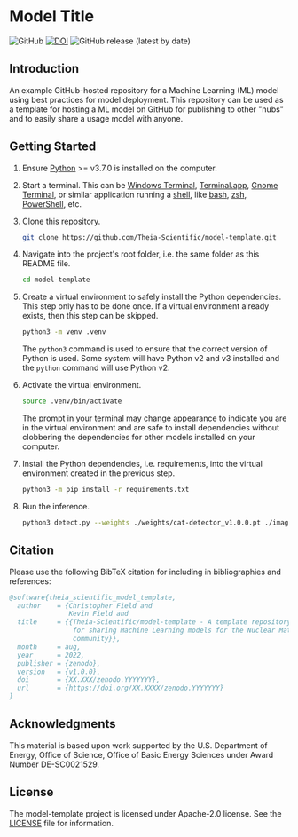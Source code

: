# Model Title

![GitHub](https://img.shields.io/github/license/Theia-Scientific/model-template)
[![DOI](https://zenodo.org/badge/DOI/XX.XXXX/zenodo.YYYYYYY.svg)](https://doi.org/XX.XXXX/zenodo.YYYYYYY)
![GitHub release (latest by date)](https://img.shields.io/github/v/release/Theia-Scientific/model-template)

## Introduction

An example GitHub-hosted repository for a Machine Learning (ML) model using best
practices for model deployment. This repository can be used as a template for
hosting a ML model on GitHub for publishing to other "hubs" and to easily share
a usage model with anyone.

## Getting Started

1. Ensure [Python] >= v3.7.0 is installed on the computer.
2. Start a terminal. This can be [Windows Terminal], [Terminal.app], [Gnome
   Terminal], or similar application running a [shell], like [bash], [zsh],
   [PowerShell], etc.
3. Clone this repository.

   ```sh
   git clone https://github.com/Theia-Scientific/model-template.git
   ```

4. Navigate into the project's root folder, i.e. the same folder as this README
   file.

   ```sh
   cd model-template
   ```

5. Create a virtual environment to safely install the Python dependencies. This
   step only has to be done once. If a virtual environment already exists, then
   this step can be skipped.

   ```sh
   python3 -m venv .venv
   ```

   The `python3` command is used to ensure that the correct version of Python is
   used. Some system will have Python v2 and v3 installed and the `python`
   command will use Python v2.

6. Activate the virtual environment.

   ```sh
   source .venv/bin/activate
   ```

   The prompt in your terminal may change appearance to indicate you are in the
   virtual environment and are safe to install dependencies without clobbering
   the dependencies for other models installed on your computer.

7. Install the Python dependencies, i.e. requirements, into the virtual
   environment created in the previous step.

   ```sh
   python3 -m pip install -r requirements.txt
   ```

8. Run the inference.

   ```sh
   python3 detect.py --weights ./weights/cat-detector_v1.0.0.pt ./images/cats.jpg
   ```

## Citation

Please use the following BibTeX citation for including in bibliographies and
references:

```bibtex
@software{theia_scientific_model_template,
  author    = {Christopher Field and
               Kevin Field and
  title     = {{Theia-Scientific/model-template - A template repository
                for sharing Machine Learning models for the Nuclear Materials
                community}},
  month     = aug,
  year      = 2022,
  publisher = {zenodo},
  version   = {v1.0.0},
  doi       = {XX.XXX/zenodo.YYYYYYY},
  url       = {https://doi.org/XX.XXXX/zenodo.YYYYYYY}
}
```

## Acknowledgments

This material is based upon work supported by the U.S. Department of Energy,
Office of Science, Office of Basic Energy Sciences under Award Number
DE-SC0021529.

## License

The model-template project is licensed under Apache-2.0 license. See the
[LICENSE] file for information.

[bash]: https://www.gnu.org/software/bash/
[gnome terminal]: https://help.gnome.org/users/gnome-terminal/stable/
[license]: https://github.com/Theia-Scientific/model-template/blob/main/LICENSE
[powershell]: https://docs.microsoft.com/en-us/powershell/
[python]: https://www.python.org/
[shell]: https://en.wikipedia.org/wiki/Shell_%28computing%29
[terminal.app]: https://support.apple.com/guide/terminal/welcome/mac
[windows terminal]: https://github.com/Microsoft/Terminal
[zsh]: https://www.zsh.org/
